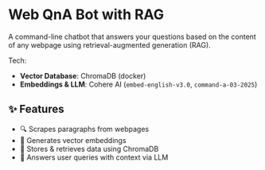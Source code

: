 # Web QnA Bot with RAG

A command-line chatbot that answers your questions based on the content of any webpage using retrieval-augmented generation (RAG).

Tech:
- **Vector Database**: ChromaDB (docker)
- **Embeddings & LLM**: Cohere AI (`embed-english-v3.0`, `command-a-03-2025`)    


## ✨ Features

- 🔍 Scrapes paragraphs from webpages  
- 🧬 Generates vector embeddings  
- 🧠 Stores & retrieves data using ChromaDB  
- 🤖 Answers user queries with context via LLM

